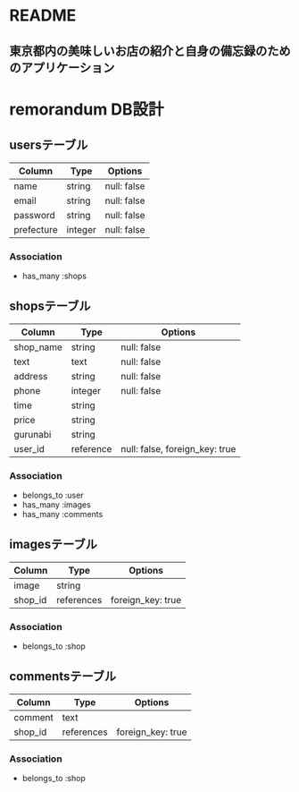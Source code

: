 # README
## 東京都内の美味しいお店の紹介と自身の備忘録のためのアプリケーション ##

# remorandum DB設計

## usersテーブル
|Column|Type|Options|
|------|----|-------|
|name|string|null: false|
|email|string|null: false|
|password|string|null: false|
|prefecture|integer|null: false|
### Association
- has_many :shops

## shopsテーブル
|Column|Type|Options|
|------|----|-------|
|shop_name|string|null: false|
|text|text|null: false|
|address|string|null: false|
|phone|integer|null: false|
|time|string|
|price|string|
|gurunabi|string|
|user_id|reference|null: false, foreign_key: true|
### Association
- belongs_to :user
- has_many :images
- has_many :comments

## imagesテーブル
|Column|Type|Options|
|------|----|-------|
|image|string||
|shop_id|references|foreign_key: true|
### Association
- belongs_to :shop

## commentsテーブル
|Column|Type|Options|
|------|----|-------|
|comment|text|
|shop_id|references|foreign_key: true|
### Association
- belongs_to :shop